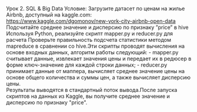 Урок 2. SQL & Big Data Условие: Загрузите датасет по ценам на жилье Airbnb, доступный на kaggle.com: https://www.kaggle.com/dgomonov/new-york-city-airbnb-open-data Подсчитайте среднее значение и дисперсию по признаку ”price” в hive Используя Python,
реализуйте скрипт mapper.py и reducer.py для расчета Проверьте правильность подсчета статистики методом mapreduce в сравнении со hive.Эти скрипты проводят вычисления на основе входных данных, алгоритм работы следующий: - mapper.py считывает данные,
извлекает значения цены и передает их в редюсер в форме ключ-значение для каждой строки данных; - reducer.py принимает данные от маппера, вычисляет среднее значение цены на основе общего количества и суммы цен, а также вычисляет дисперсию цены.\
Результаты выводятся в стандартный поток вывода.После запуска скриптов на данных из Kaggle, вы получите среднее значение и дисперсию по признаку "price".
